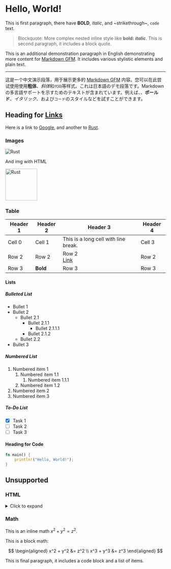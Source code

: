 # Hello, **World**!

This is first paragraph, there have **BOLD**, _italic_, and ~strikethrough~, `code` text.

> Blockquote: More complex nested inline style like **bold: _italic_**.
> This is second paragraph, it includes a block quote.

This is an additional demonstration paragraph in English demonstrating more content for [Markdown GFM](https://github.github.com/gfm/). It includes various stylistic elements and plain text.

---

这是一个中文演示段落，用于展示更多的 [Markdown GFM](https://github.github.com/gfm/) 内容。您可以在此尝试使用使用**粗体**、*斜体*和`代码`等样式。これは日本語のデモ段落です。Markdown の多言語サポートを示すためのテキストが含まれています。例えば、、**ボールド**、_イタリック_、および`コード`のスタイルなどを試すことができます。

## Heading for [Links](https://www.google.com)

Here is a link to [Google](https://www.google.com), and another to [Rust](https://www.rust-lang.org).

### Images

![Rust](https://www.rust-lang.org/logos/rust-logo-blk.svg)

And img with HTML

<img src="https://www.rust-lang.org/logos/rust-logo-blk.svg" alt="Rust" width="100" height="100" />

### Table

| Header 1 | Header 2 | Header 3                             | Header 4 |
| -------- | -------- | ------------------------------------ | -------- |
| Cell 0   | Cell 1   | This is a long cell with line break. | Cell 3   |
| Row 2    | Row 2    | Row 2<br>[Link](https://github.com)  | Row 2    |
| Row 3    | **Bold** | Row 3                                | Row 3    |

#### Lists

##### Bulleted List

- Bullet 1
- Bullet 2
  - Bullet 2.1
    - Bullet 2.1.1
      - Bullet 2.1.1.1
    - Bullet 2.1.2
  - Bullet 2.2
- Bullet 3

##### Numbered List

1. Numbered item 1
   1. Numbered item 1.1
      1. Numbered item 1.1.1
   1. Numbered item 1.2
2. Numbered item 2
3. Numbered item 3

##### To-Do List

- [x] Task 1
- [ ] Task 2
- [ ] Task 3

#### Heading for Code

```rust
fn main() {
    println!("Hello, World!");
}
```

## Unsupported

### HTML

<details>
<summary>Click to expand</summary>
<div>
    <p>This is a paragraph inside a details element.</p>
    <p>This is second paragraph.</p>
</div>
</details>

### Math

This is an inline math $x^2 + y^2 = z^2$.

This is a block math:

$$
\begin{aligned}
x^2 + y^2 &= z^2 \\
x^3 + y^3 &= z^3
\end{aligned}
$$

This is final paragraph, it includes a code block and a list of items.
